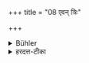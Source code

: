 +++
title = "08 एवन् त्रिः"

+++

<details><summary>Bühler</summary>

8. This (they repeat) thrice.
</details>

<details><summary>हरदत्त-टीका</summary>

## सूत्रम्
एवं त्रिः ॥८॥  
## टिप्पनी
एवम् उक्तप्रकारेण त्रिरुपमज्ज्योपविशेयुः ॥ ८ ॥
</details>

